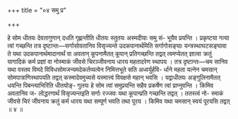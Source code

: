 +++
title = "०४ समु प्र"

+++

हे सोम धीतयः देवतागुणान् दधति गृह्णन्तीति धीतयः स्तुतयः अस्मदीयाः समु सं- भूयैव प्रयन्ति । प्रकृष्टया गत्या त्वां गच्छन्ति तत्र दृष्टान्तः—सर्गासोवतानिव विसृज्यन्ते उदकपानार्थमिति सर्गागोसङ्घाः यन्त्रस्थाघटसङ्घावा ते यथा उदकपानार्थमादानार्थं वा अवतान् कूपनामैतत् कूपान् प्रतिगच्छन्ति तद्वत् त्वमप्येतत् ज्ञात्वा क्रतुं यागादिकं कर्म प्रज्ञां वा नोस्माकं जीवसे चिरञ्जीवनाय धारय महतादरेण स्थापय । तत्र दृष्टान्तः—चम सानिव यथा वस्तव विमदे विविधसोमजन्यमदेकर्तव्यत्वेन निमित्तभूते सति अध्वर्युर्हवि- र्धाने महता यत्नेन चमसान् सोमपात्राणिस्थापयति तद्वत् कस्मादेवमुच्यसे यस्मात्त्वं विवक्षसे महान् भवसि । यद्वाधीतयः अङ्गुलिनामैतत् धयन्ति पिबन्त्याभिरिति धीतयोङ्- गुलयः हे सोम त्वां समुप्रयन्ति सहैव प्रकर्षेण त्वां प्राप्नुवन्ति । किमिव अवतानिव ज- लोद्धरणार्थं विसृज्यन्तइति सर्गाः रज्जवः यथा कूपान्प्रति गच्छन्ति तद्वत् । ततस्त्वं नो- स्माकं जीवसे चिरं जीवनाय क्रतुं कर्म धारय यथा सम्पूर्ण भवति तथा पूरय । किमिव यथा चमसान् स्वयं पूरयसि तद्वत् ॥ ४ ॥